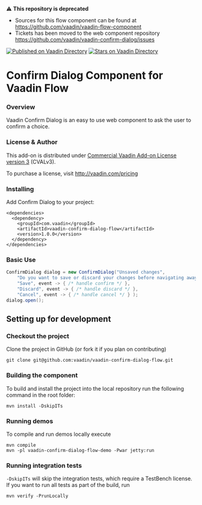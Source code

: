 ⚠️ **This repository is deprecated**
- Sources for this flow component can be found at https://github.com/vaadin/vaadin-flow-component
- Tickets has been moved to the web component repository https://github.com/vaadin/vaadin-confirm-dialog/issues
  

[![Published on Vaadin  Directory](https://img.shields.io/badge/Vaadin%20Directory-published-00b4f0.svg)](https://vaadin.com/directory/component/vaadin-confirm-dialog)
[![Stars on Vaadin Directory](https://img.shields.io/vaadin-directory/star/vaadin-confirm-dialog.svg)](https://vaadin.com/directory/component/vaadin-confirm-dialog)

# Confirm Dialog Component for Vaadin Flow

### Overview
Vaadin Confirm Dialog is an easy to use web component to ask the user to confirm a choice.

### License & Author

This add-on is distributed under [Commercial Vaadin Add-on License version 3](http://vaadin.com/license/cval-3) (CVALv3).

To purchase a license, visit http://vaadin.com/pricing

### Installing
Add Confirm Dialog to your project:
```
<dependencies>
  <dependency>
    <groupId>com.vaadin</groupId>
    <artifactId>vaadin-confirm-dialog-flow</artifactId>
    <version>1.0.0</version>
  </dependency>
</dependencies>
```

### Basic Use

```java
ConfirmDialog dialog = new ConfirmDialog("Unsaved changes",
    "Do you want to save or discard your changes before navigating away?",
    "Save", event -> { /* handle confirm */ },
    "Discard", event -> { /* handle discard */ },
    "Cancel", event -> { /* handle cancel */ } );
dialog.open();
```

## Setting up for development

### Checkout the project
Clone the project in GitHub (or fork it if you plan on contributing)

```
git clone git@github.com:vaadin/vaadin-confirm-dialog-flow.git
```

### Building the component
To build and install the project into the local repository run the following command in the root folder:

```mvn install -DskipITs```

### Running demos

To compile and run demos locally execute

```
mvn compile
mvn -pl vaadin-confirm-dialog-flow-demo -Pwar jetty:run
```

### Running integration tests

`-DskipITs` will skip the integration tests, which require a TestBench license. If you want to run all tests as part of the build, run

```
mvn verify -PrunLocally
```


